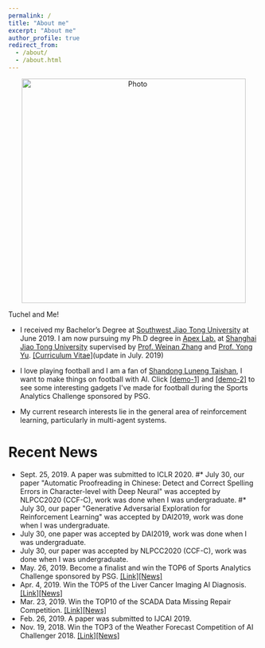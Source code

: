 ```yaml
---
permalink: /
title: "About me"
excerpt: "About me"
author_profile: true
redirect_from: 
  - /about/
  - /about.html
---
```


<p align="center">
  <img src="https://ericonaldo.github.io/files/mhliu.jpg?raw=true" alt="Photo" style="width: 450px;"
  alt="Tuchel and Me!"/> 
</p>


<!--* I am an undergraduate student in the Computer Science Department at [Southwest Jiao Tong University](http://www.swjtu.edu.cn/) and I am an admitted Ph.D student of [Apex Lab.](http://apex.sjtu.edu.cn) at [Shanghai Jiao Tong University](http://en.sjtu.edu.cn/). [[Curriculum Vitae]](/files/minghuanliu_cv.pdf)(update in Apr. 2019)
    * I will receive my Bachelor’s Degree at June 2019. My undergraduate research advisors are [Prof. Tianrui Li](http://userweb.swjtu.edu.cn/Userweb/trli30/index.htm) and my Ph.D research advisors will be [Prof. Weinan Zhang](http://wnzhang.net/) and [Prof. Yong Yu](http://apex.sjtu.edu.cn/members/yyu).
-->

[//]: # 
    Tuchel and Me!

* I received my Bachelor’s Degree at [Southwest Jiao Tong University](http://www.swjtu.edu.cn/) at June 2019. I am now pursuing my Ph.D degree in [Apex Lab.](http://apex.sjtu.edu.cn) at [Shanghai Jiao Tong University](http://en.sjtu.edu.cn/) supervised by [Prof. Weinan Zhang](http://wnzhang.net/) and [Prof. Yong Yu](http://apex.sjtu.edu.cn/members/yyu). [[Curriculum Vitae]](/files/minghuanliu_cv.pdf)(update in July. 2019)

* I love playing football and I am a fan of [Shandong Luneng Taishan](http://www.lnts.com.cn/), I want to make things on football with AI. Click [[demo-1]](/files/sac-demo1.mov) and [[demo-2]](/files/sac-demo2.mov) to see some interesting gadgets I've made for football during the Sports Analytics Challenge sponsored by PSG.

* My current research interests lie in the general area of reinforcement learning, particularly in multi-agent systems.



# Recent News
* Sept. 25, 2019. A paper was submitted to ICLR 2020.
#* July 30, our paper "Automatic Proofreading in Chinese: Detect and Correct Spelling Errors in Character-level with Deep Neural" was accepted by NLPCC2020 (CCF-C), work was done when I was undergraduate.
#* July 30, our paper "Generative Adversarial Exploration for Reinforcement Learning" was accepted by DAI2019, work was done when I was undergraduate.
* July 30, one paper was accepted by DAI2019, work was done when I was undergraduate.
* July 30, our paper was accepted by NLPCC2020 (CCF-C), work was done when I was undergraduate.
* May. 26, 2019. Become a finalist and win the TOP6 of Sports Analytics Challenge sponsored by PSG. [[Link]](https://www.agorize.com/en/challenges/xpsg/pages/brief)[[News]](https://www.agorize.com/en/challenges/xpsg/pages/finale?lang=en)
* Apr. 4, 2019. Win the TOP5 of the Liver Cancer Imaging AI Diagnosis. [[Link]](https://www.datafountain.cn/competitions/335)[[News]](https://mp.weixin.qq.com/s/yA_M4u71RLKoFKuKd9Jqiw)
* Mar. 23, 2019. Win the TOP10 of the SCADA Data Missing Repair Competition. [[Link]](https://www.datafountain.cn/competitions/333)[[News]](https://mp.weixin.qq.com/s/FKtJ-W3h8u5Rwikpym1Ibw)
* Feb. 26, 2019. A paper was submitted to IJCAI 2019.
* Nov. 19, 2018. Win the TOP3 of the Weather Forecast Competition of AI Challenger 2018. [[Link]](https://challenger.ai)[[News]](https://challenger.ai//ai_challenger_2018_winners)


<script type="text/javascript" id="clustrmaps" src="//cdn.clustrmaps.com/map_v2.js?cl=ffffff&w=300&t=tt&d=rDlsdB4pV8wqXioR_ge-XrLwUTX3P199VHcYBtdl-wU"></script>

<!-- Default Statcounter code for My personal site  
<script type="text/javascript">
var sc_project=12037091; 
var sc_invisible=0; 
var sc_security="f3e3a82d"; 
var sc_https=1; 
var scJsHost = "https://";
document.write("<sc"+"ript type='text/javascript' src='" + scJsHost+
"statcounter.com/counter/counter.js'></"+"script>");
</script>
<noscript><div class="statcounter"><a title="Web Analytics Made Easy -
StatCounter" href="https://statcounter.com/" target="_blank"><img
class="statcounter" src="https://c.statcounter.com/12037091/0/f3e3a82d/0/"
alt="Web Analytics Made Easy - StatCounter"></a></div></noscript>
 End of Statcounter Code -->
